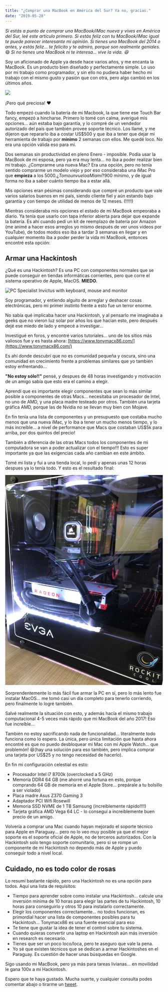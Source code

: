 ```yaml
---
title: "¿Comprar una MacBook en América del Sur? Ya no, gracias."
date: "2019-05-28"
---
```


_Si estás a punto de comprar una MacBook/iMac nueva y vives en América del Sur, leé este artículo primero. Si estás feliz con tu MacBook/iMac igual te puede parecer interesante mi opinión._ _Si tienes una MacBook del 2014 o antes, y estás feliz... te felicito y te admiro, porque son realmente geniales._ 😄 _Si no tienes una MacBook ni te interesa... vive la vida. 😆_

Soy un aficionado de Apple ya desde hace varios años, y me encanta la MacBook. Es un producto bien diseñado y perfectamente simple. Lo uso por mi trabajo como programador, y sin ello no pudiera haber hecho mi trabajo con el mismo gusto y pasión que con otra, pero algo cambió en los últimos años.

![](https://img.purch.com/o/aHR0cHM6Ly93d3cubGFwdG9wbWFnLmNvbS9pbWFnZXMvdXBsb2Fkcy9wcHJlc3MvNDUyNzYvbWFjYm9vay1wcm8tMTUtMDA1LmpwZw==)

¡Pero qué preciosa! ♥

Todo empezó cuando la batería de mi Macbook, la que tiene ese Touch Bar fancy, empezó a hincharse. Primero lo tomé con calma, averigué mis opciones... aún estaba bajo garantía, y lo compré de un vendedor autorizado del país que también provee soporte técnico. Los llamé, y me dijeron que repararlo iba a costar US$500 y que iba a tener que dejar mi herramienta de trabajo por **mínimo** 2 semanas con ellos. Me quedé loco. No era una opción válida eso para mí.

Dos semanas sin productividad en pleno Enero - imposible. Podía usar la MacBook de mi esposa, pero ya era muy lenta... no iba a poder realizar bien mi trabajo. ¿Comprarme una nueva Mac? Era una opción, pero no tenía sentido comprarme un modelo viejo y por eso consideraba una iMac Pro que **empieza** a los $5000. ¿Tomo un vuelo a Miami? 900$ mínimo, y de igual forma no iba a saber cuánto tiempo iba a estar allá.

Mis opciones eran pésimas considerando que compré un producto que vale varios salarios buenos en mi país, siendo cliente fiel y aún estando bajo garantía y con tiempo de utilidad de menos de 12 meses. (!!!!!)

Mientras consideraba mis opciones el estado de mi MacBook empeoraba a diario. Ya tenía que usarlo con tapa inferior abierta para dejar que expande la batería. Es ahí cuando pedí un kit de reemplazo de batería por Amazon (me animé a hacer esos arreglos yo mismo después de ver unos videos por YouTube), de todos modos eso iba a tardar 3 semanas en llegar y en cualquier momento iba a poder perder la vida mi MacBook, entonces encontré esta opción:

## Armar una Hackintosh

¿Qué es una Hackintosh? Es una PC con componentes normales que se puede conseguir en tiendas informáticas corrientes, pero que corre el sistema operativo de Apple, MacOS. **MIEDO.**

![PC Specialist Invictus with keyboard, mouse and monitor](https://cdn1.expertreviews.co.uk/sites/expertreviews/files/styles/er_main_wide/public/8/93/pc_specialist_invictus_0_0.jpg?itok=e41rAvxA)

Soy programador, y entiendo alguito de arreglar y deshacer cosas electrónicas, pero mi primer instinto frente a esto fue un terror enorme.

No sabía qué implicaba hacer una Hackintosh, y al pensarlo me imaginaba a geeks que no vieron luz solar por años los que hacían esto, pero después dejé ese miedo de lado y empecé a investigar...

Investigué en foros, y encontré varios tutoriales... uno de los sitios más valiosos fue y es hasta ahora: [https://www.tonymacx86.com/](https://www.tonymacx86.com/)

Es ahí donde descubrí que no es comunidad pequeña y oscura, sino una comunidad en crecimiento frente a problemas similares que yo también estoy enfrentando...

**"No estoy sólo!!"** pensé, y despues de 48 horas investigando y motivación de un amigo sabía que esto era el camino a elegir.

Aprendí que es importante elegir componentes que sean lo más similar posible a componentes de otras Macs... necesitaba un procesador de Intel, no uno de AMD, y una placa madre testeado por otros. También una tarjeta gráfica AMD, porque las de Nvidia no se llevan muy bien con Mojave.

En fin tenía una lista de componentes y un presupuesto que costaba mucho menos que una nueva iMac, y lo iba a tener un mucho menos tiempo, y lo más increíble... a nivel de performance que Macs que costaban US$5k para arriba, por dos quintos del precio!

También a diferencia de las otras Macs todos los componentes de mi computadora se van a poder actualizar con el tiempo!!! Esto es super importante ya que las exigencias cada año cambian en este ámbito.

Tomé mi lista y fui a una tienda local, lo pedí y apenas unas 12 horas despues ya lo tenía todo. Y esto es el resultado final:

![](images/IMG_0139-e1559100412718-768x1024.jpg)

Sorprendentemente lo más fácil fue armar la PC en sí, pero lo más lento fue instalar MacOS... me tomó casi un día completo para tenerlo corriendo, pero finalmente lo logré también.

Salvé realmente la situación con esto, y además hacía el mismo trabajo computacional 4-5 veces más rápido que mi MacBook del año 2017! Eso fue increíble...

También no estoy sacrificando nada de funcionalidad... literalmente todo funciona como lo espero. La única, pero única limitación que hasta ahora encontré es que no puedo desbloquear mi Mac con mi Apple Watch... que problemón! 😆(hay una solución para eso también, pero implica comprar una tarjeta por US$25 y no tengo necesidad de hacerlo).

En fin mi configuración celestial es esto:

- Procesador Intel i7 8700k (overclocked a 5 GHz)
- Memoría DDR4 64 GB (me ahorré una fortuna en esto, porque comprando 64 GB de memoría en el Apple Store... prepárale a tu bolsillo a ser violado)
- Placa madre Asus Z370 Gaming 3
- Adaptador PCI Wifi Rosewill
- Memoria SSD NVME de 1 TB Samsung (increiblemente rápido!!!!)
- Tarjeta gráfica AMD Vega 64 LC - lo conseguí a increiblemente buen precio de un amigo.

Volvería a comprar una Mac cuando hayan mejorado el soporte técnico para Apple en Paraguay... pero no lo veo muy posible ya que el mejor soporte es el soporte oficial de Apple, no de terceros autorizados. Con la Hackintosh solo tengo soporte comunitario, pero si se rompe un componente de mi Hackintosh no dependo más de Apple y puedo conseguir todo a nivel local.

## Cuidado, no es todo color de rosas

Lo resumí bastante rápido, pero una Hackintosh no es una opción para todos. Aquí una lista de requísitos:

- Tiempo para aprender sobre como instalar una Hackintosh... calcule una inversión mínima de 10 horas para elegir las partes de tu Hackintosh, 10 horas para conseguirlo y otros 10 para instalarlo correctamente.
- Elegir los componentes correctamente... no todos funcionan, es primordial hacer una lista de componentes posibles para tu Hackintosh... Tonymacx86 es una fuente esencial para eso
- Te tiene que gustar la idea de tener el control sobre tu sistema.
- Cuando quieras convertir una laptop en Hackintosh aún más inversión en research es necesario.
- Tienes que ser un poco loco/loca, pero te aseguro que vale la pena.
- Yo sé que existen técnicos que se dedican a armar Hackintoshes en el Paraguay. Es cuestión de hacer unas búsquedas en Google.

Sigo usando mi MacBook, pero ya más para tareas livianas... en movilidad le gana 100x a mi Hackintosh.

Espero que te haya gustado. Mucha suerte, y cualquier consulta podes comentar abajo o tirarme un [tweet](https://twitter.com/meyerkenny).
